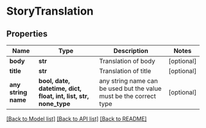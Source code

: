 # StoryTranslation


## Properties
Name | Type | Description | Notes
------------ | ------------- | ------------- | -------------
**body** | **str** | Translation of body | [optional] 
**title** | **str** | Translation of title | [optional] 
**any string name** | **bool, date, datetime, dict, float, int, list, str, none_type** | any string name can be used but the value must be the correct type | [optional]

[[Back to Model list]](../README.md#documentation-for-models) [[Back to API list]](../README.md#documentation-for-api-endpoints) [[Back to README]](../README.md)



